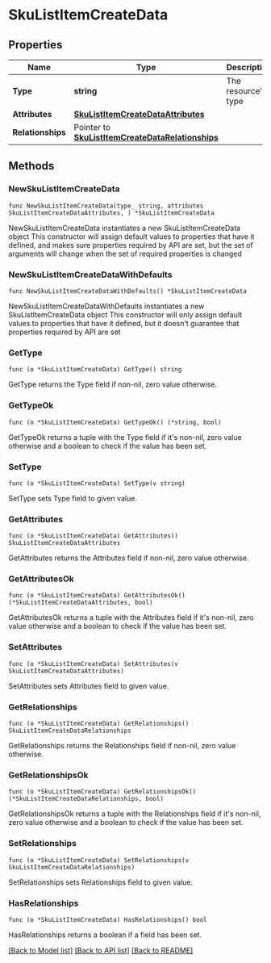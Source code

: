 # SkuListItemCreateData

## Properties

Name | Type | Description | Notes
------------ | ------------- | ------------- | -------------
**Type** | **string** | The resource&#39;s type | 
**Attributes** | [**SkuListItemCreateDataAttributes**](SkuListItemCreateDataAttributes.md) |  | 
**Relationships** | Pointer to [**SkuListItemCreateDataRelationships**](SkuListItemCreateDataRelationships.md) |  | [optional] 

## Methods

### NewSkuListItemCreateData

`func NewSkuListItemCreateData(type_ string, attributes SkuListItemCreateDataAttributes, ) *SkuListItemCreateData`

NewSkuListItemCreateData instantiates a new SkuListItemCreateData object
This constructor will assign default values to properties that have it defined,
and makes sure properties required by API are set, but the set of arguments
will change when the set of required properties is changed

### NewSkuListItemCreateDataWithDefaults

`func NewSkuListItemCreateDataWithDefaults() *SkuListItemCreateData`

NewSkuListItemCreateDataWithDefaults instantiates a new SkuListItemCreateData object
This constructor will only assign default values to properties that have it defined,
but it doesn't guarantee that properties required by API are set

### GetType

`func (o *SkuListItemCreateData) GetType() string`

GetType returns the Type field if non-nil, zero value otherwise.

### GetTypeOk

`func (o *SkuListItemCreateData) GetTypeOk() (*string, bool)`

GetTypeOk returns a tuple with the Type field if it's non-nil, zero value otherwise
and a boolean to check if the value has been set.

### SetType

`func (o *SkuListItemCreateData) SetType(v string)`

SetType sets Type field to given value.


### GetAttributes

`func (o *SkuListItemCreateData) GetAttributes() SkuListItemCreateDataAttributes`

GetAttributes returns the Attributes field if non-nil, zero value otherwise.

### GetAttributesOk

`func (o *SkuListItemCreateData) GetAttributesOk() (*SkuListItemCreateDataAttributes, bool)`

GetAttributesOk returns a tuple with the Attributes field if it's non-nil, zero value otherwise
and a boolean to check if the value has been set.

### SetAttributes

`func (o *SkuListItemCreateData) SetAttributes(v SkuListItemCreateDataAttributes)`

SetAttributes sets Attributes field to given value.


### GetRelationships

`func (o *SkuListItemCreateData) GetRelationships() SkuListItemCreateDataRelationships`

GetRelationships returns the Relationships field if non-nil, zero value otherwise.

### GetRelationshipsOk

`func (o *SkuListItemCreateData) GetRelationshipsOk() (*SkuListItemCreateDataRelationships, bool)`

GetRelationshipsOk returns a tuple with the Relationships field if it's non-nil, zero value otherwise
and a boolean to check if the value has been set.

### SetRelationships

`func (o *SkuListItemCreateData) SetRelationships(v SkuListItemCreateDataRelationships)`

SetRelationships sets Relationships field to given value.

### HasRelationships

`func (o *SkuListItemCreateData) HasRelationships() bool`

HasRelationships returns a boolean if a field has been set.


[[Back to Model list]](../README.md#documentation-for-models) [[Back to API list]](../README.md#documentation-for-api-endpoints) [[Back to README]](../README.md)


